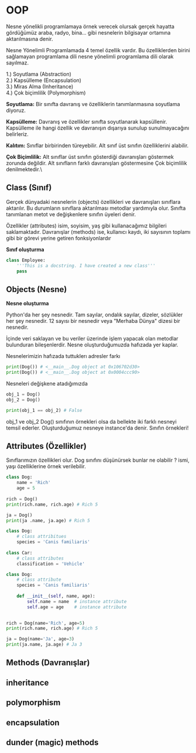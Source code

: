 # OOP

Nesne yönelikli programlamaya örnek verecek olursak gerçek hayatta gördüğümüz araba, radyo, bina… gibi nesnelerin bilgisayar ortamına aktarılmasına denir.

Nesne Yönelimli Programlamada 4 temel özellik vardır. Bu özelliklerden birini sağlamayan programlama dili nesne yönelimli programlama dili olarak sayılmaz.

1.) Soyutlama (Abstraction)\
2.) Kapsülleme (Encapsulation)\
3.) Miras Alma (Inheritance)\
4.) Çok biçimlilik (Polymorphism)

**Soyutlama:** Bir sınıfta davranış ve özelliklerin tanımlanmasına soyutlama diyoruz.

**Kapsülleme:** Davranış ve özellikler sınıfta soyutlanarak kapsüllenir. Kapsülleme ile hangi özellik ve davranışın dışarıya sunulup sunulmayacağını belirleriz.

**Kalıtım:** Sınıflar birbirinden türeyebilir. Alt sınıf üst sınıfın özelliklerini alabilir.

**Çok Biçimlilik:** Alt sınıflar üst sınıfın gösterdiği davranışları göstermek zorunda değildir. Alt sınıfların farklı davranışları göstermesine Çok biçimlilik denilmektedir.\


## Class (Sınıf)

Gerçek dünyadaki nesnelerin (objects) özellikleri ve davranışları sınıflara aktarılır. Bu durumların sınıflara aktarılması metodlar yardımıyla olur. Sınıfta tanımlanan metot ve değişkenlere sınıfın üyeleri denir.&#x20;

Özellikler (attributes) isim, soyisim, yaş gibi kullanacağımız bilgileri saklamaktadır.  Davranışlar (methods) ise, kullanıcı kaydı, iki sayısının toplamı gibi bir görevi yerine getiren fonksiyonlardır&#x20;

**Sınıf oluşturma**

```python
class Employee:
    '''This is a docstring. I have created a new class'''
    pass
```

## Objects (Nesne)

**Nesne oluşturma**

Python'da her şey nesnedir. Tam sayılar, ondalık sayılar, dizeler, sözlükler her şey nesnedir. 12 sayısı bir nesnedir veya "Merhaba Dünya" dizesi bir nesnedir.&#x20;

İçinde veri saklayan ve bu veriler üzerinde işlem yapacak olan metodlar bulunduran bileşenlerdir.  Nesne oluşturduğumuzda hafızada yer kaplar.

Nesnelerimizin hafızada tuttuklerı adresler farkı

```python
print(Dog()) # <__main__.Dog object at 0x106702d30>
print(Dog()) # <__main__.Dog object at 0x0004ccc90>
```

Nesneleri değişkene atadığımızda&#x20;

```python
obj_1 = Dog()
obj_2 = Dog()

print(obj_1 == obj_2) # False
```

obj\_1 ve obj\_2 Dog() sınıfının örnekleri olsa da bellekte iki farklı nesneyi temsil ederler. Oluşturduğumuz nesneye instance'da denir. Sınıfın örnekleri!

## Attributes (Özellikler)

Sınıflarımızın özellikleri olur. Dog sınıfını düşünürsek bunlar ne olabilir ? ismi, yaşı özelliklerine örnek verilebilir.

```python
class Dog:
    name = 'Rich'
    age = 5
    
rich = Dog()
print(rich.name, rich.age) # Rich 5

ja = Dog()
print(ja .name, ja.age) # Rich 5

```

```python
class Dog:
    # class attribitues
    species = 'Canis familiaris'
    
class Car:
    # class attributes
    classification = 'Vehicle'
```

```python
class Dog:
    # class attribute
    species = 'Canis familiaris'
    
    def __init__(self, name, age):
        self.name = name  # instance attribute
        self.age = age    # instance attribute
        

rich = Dog(name='Rich', age=5)
print(rich.name, rich.age) # Rich 5

ja = Dog(name='Ja', age=3)
print(ja.name, ja.age) # Ja 3
```

## Methods (Davranışlar)

## inheritance

## polymorphism

## encapsulation

## dunder (magic) methods
